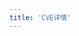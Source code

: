 ```yaml
---
title: 'CVE详情'
---
```


<script setup lang="ts">
  import TheCveDetail from "@/views/security/cve/detail/TheCveDetail.vue"
</script>

<TheCveDetail />
